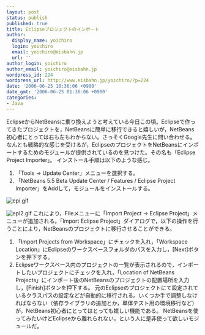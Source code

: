 ```yaml
---
layout: post
status: publish
published: true
title: Eclipseプロジェクトのインポート
author:
  display_name: yoichiro
  login: yoichiro
  email: yoichiro@eisbahn.jp
  url: ''
author_login: yoichiro
author_email: yoichiro@eisbahn.jp
wordpress_id: 224
wordpress_url: http://www.eisbahn.jp/yoichiro/?p=224
date: '2006-06-25 10:36:06 +0900'
date_gmt: '2006-06-25 01:36:06 +0900'
categories:
- Java
---
```


EclipseからNetBeansに乗り換えようと考えている今日この頃。Eclipseで作ってきたプロジェクトを，NetBeansに簡単に移行できると嬉しいが，NetBeans初心者にとっては右も左もわからない。さっそくGoogle先生に問い合わせる。
なんとも戦略的な感じを受けるが，EclipseのプロジェクトをNetBeansにインポートするためのモジュールが提供されているのを見つけた。その名も「Eclipse Project Importer」。
インストール手順は以下のような感じ。
1. 「Tools -> Update Center」メニューを選択する。
2. 「NetBeans 5.5 Beta Update Center / Features / Eclipse Project Importer」をAddして，モジュールをインストールする。

![epi.gif](http://www.eisbahn.jp/yoichiro/images/epi.gif)

![epi2.gif](http://www.eisbahn.jp/yoichiro/images/epi2.gif)
これにより，Fileメニューに「Import Project -> Eclipse Project」メニューが追加される。「Import Eclipse Project」ダイアログで，以下の操作を行うことにより，NetBeansのプロジェクトに移行させることができる。
1. 「Import Projects from Workspace」にチェックを入れ，「Workspace Location」にEclipseのワークスペースフォルダのパスを入力し，[Next]ボタンを押下する。
2. Eclipseワークスペース内のプロジェクトの一覧が表示されるので，インポートしたいプロジェクトにチェックを入れ，「Location of NetBeans Projects」にインポート後のNetBeansのプロジェクトの配置場所を入力し，[Finish]ボタンを押下する。
元のEclipseのプロジェクトにて設定されているクラスパスの設定などが自動的に移行される。いくつか手で調整しなければならない（依存ライブラリの追加とか，単体テスト用の環境移行など）が，NetBeans初心者にとってはとっても嬉しい機能である。
NetBeansを使ってみたいけどEclipseから離れられない，という人に是非使って欲しいモジュールだ。
